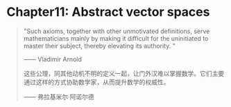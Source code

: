 # Chapter11: Abstract vector spaces

> "Such axioms, together with other unmotivated definitions, serve mathematicians mainly by making it difficult for the uninitiated to master their subject, thereby elevating its authority. "
>
> —— Vladimir Arnold
>
> 这些公理，同其他动机不明的定义一起，让门外汉难以掌握数学。它们主要通过这样的方式协助数学家，从而提升数学的权威性。
>
> —— 弗拉基米尔·阿诺尔德



